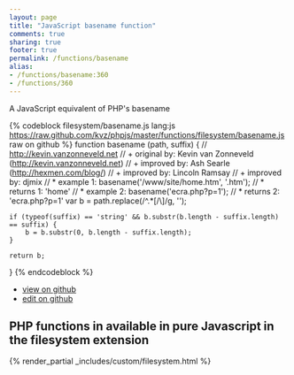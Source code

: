 ```yaml
---
layout: page
title: "JavaScript basename function"
comments: true
sharing: true
footer: true
permalink: /functions/basename
alias:
- /functions/basename:360
- /functions/360
---
```

<!-- Generated by Rakefile:build -->
A JavaScript equivalent of PHP's basename

{% codeblock filesystem/basename.js lang:js https://raw.github.com/kvz/phpjs/master/functions/filesystem/basename.js raw on github %}
function basename (path, suffix) {
    // http://kevin.vanzonneveld.net
    // +   original by: Kevin van Zonneveld (http://kevin.vanzonneveld.net)
    // +   improved by: Ash Searle (http://hexmen.com/blog/)
    // +   improved by: Lincoln Ramsay
    // +   improved by: djmix
    // *     example 1: basename('/www/site/home.htm', '.htm');
    // *     returns 1: 'home'
    // *     example 2: basename('ecra.php?p=1');
    // *     returns 2: 'ecra.php?p=1'
    var b = path.replace(/^.*[\/\\]/g, '');

    if (typeof(suffix) == 'string' && b.substr(b.length - suffix.length) == suffix) {
        b = b.substr(0, b.length - suffix.length);
    }

    return b;
}
{% endcodeblock %}

 - [view on github](https://github.com/kvz/phpjs/blob/master/functions/filesystem/basename.js)
 - [edit on github](https://github.com/kvz/phpjs/edit/master/functions/filesystem/basename.js)

## PHP functions in available in pure Javascript in the filesystem extension
{% render_partial _includes/custom/filesystem.html %}
